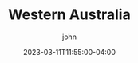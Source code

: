 ---
date: 2023-03-11T11:55:00-04:00
title: "Western Australia"
ab: "WA"
seo_title: "Contact Western Australia Senators and Member of parliament"
description: Contact Western Australia representatives
author: john
url: /australia/western-australia/
flag: seal.png
weight: 1
state: "yes"

layout: states
---